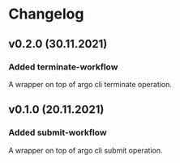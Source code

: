 # Changelog

## v0.2.0 (30.11.2021)

### Added terminate-workflow

A wrapper on top of argo cli terminate operation.

## v0.1.0 (20.11.2021)

### Added submit-workflow

A wrapper on top of argo cli submit operation.
